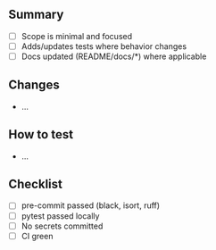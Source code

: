 ## Summary

- [ ] Scope is minimal and focused
- [ ] Adds/updates tests where behavior changes
- [ ] Docs updated (README/docs/*) where applicable

## Changes

- ...

## How to test

- ...

## Checklist

- [ ] pre-commit passed (black, isort, ruff)
- [ ] pytest passed locally
- [ ] No secrets committed
- [ ] CI green
